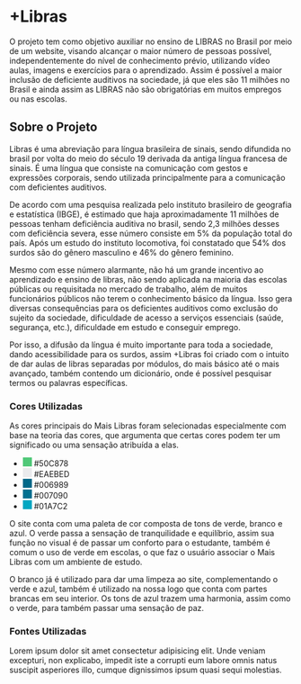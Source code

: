 <h1>+Libras</h1>
<p>O projeto tem como objetivo auxiliar no ensino de LIBRAS no Brasil por meio de um website, visando alcançar o maior número de pessoas possível, independentemente do nível de conhecimento prévio, utilizando vídeo aulas, imagens e exercícios para o aprendizado. Assim é possível a maior inclusão de deficiente auditivos na sociedade, já que eles são 11 milhões no Brasil e ainda assim as LIBRAS não são obrigatórias em muitos empregos ou nas escolas.</p>

<h2>Sobre o Projeto</h2>
<p>Libras é uma abreviação para língua brasileira de sinais, sendo difundida no brasil por volta do meio do século 19 derivada da antiga língua francesa de sinais. É uma língua que consiste na comunicação com gestos e expressões corporais, sendo utilizada principalmente para a comunicação com deficientes auditivos.</p>
<p>De acordo com uma pesquisa realizada pelo instituto brasileiro de geografia e estatística (IBGE), é estimado que haja aproximadamente 11 milhões de pessoas tenham deficiência auditiva no brasil, sendo 2,3 milhões desses com deficiência severa, esse número consiste em 5% da população total do país. Após um estudo do instituto locomotiva, foi constatado que 54% dos surdos são do gênero masculino e 46% do gênero feminino.</p>
<p>Mesmo com esse número alarmante, não há um grande incentivo ao aprendizado e ensino de libras, não sendo aplicada na maioria das escolas públicas ou requisitada no mercado de trabalho, além de muitos funcionários públicos não terem o conhecimento básico da língua. Isso gera diversas consequências para os deficientes auditivos como exclusão do sujeito da sociedade, dificuldade de acesso a serviços essenciais (saúde, segurança, etc.), dificuldade em estudo e conseguir emprego.</p>
<p>Por isso, a difusão da língua é muito importante para toda a sociedade, dando acessibilidade para os surdos, assim +Libras foi criado com o intuito de dar aulas de libras separadas por módulos, do mais básico até o mais avançado, também contendo um dicionário, onde é possível pesquisar termos ou palavras específicas.</p>

<h3>Cores Utilizadas</h3>
<p>As cores principais do Mais Libras foram selecionadas especialmente com base na teoria das cores, que argumenta que certas cores podem ter um significado ou uma sensação atribuída a elas.</p>
<ul>
    <li><img src="assets/img/50C878.png" alt="Icone da Cor"> #50C878</li>
    <li><img src="assets/img/EAEBED.png" alt="Icone da Cor"> #EAEBED</li>
    <li><img src="assets/img/006989.png" alt="Icone da Cor"> #006989</li>
    <li><img src="assets/img/007090.png" alt="Icone da Cor"> #007090</li>
    <li><img src="assets/img/01A7C2.png" alt="Icone da Cor"> #01A7C2</li>
</ul>
<p>O site conta com uma paleta de cor composta de tons de verde, branco e azul. O verde passa a sensação de tranquilidade e equilíbrio, assim sua função no visual é de passar um conforto para o estudante, também é comum o uso de verde em escolas, o que faz o usuário associar o Mais Libras com um ambiente de estudo.</p>
<p>O branco já é utilizado para dar uma limpeza ao site, complementando o verde e azul, também é utilizado na nossa logo que conta com partes brancas em seu interior. Os tons de azul trazem uma harmonia, assim como o verde, para também passar uma sensação de paz. </p>

<h3>Fontes Utilizadas</h3>
<p>Lorem ipsum dolor sit amet consectetur adipisicing elit. Unde veniam excepturi, non explicabo, impedit iste a corrupti eum labore omnis natus suscipit asperiores illo, cumque dignissimos ipsum quasi sequi molestias.</p>

